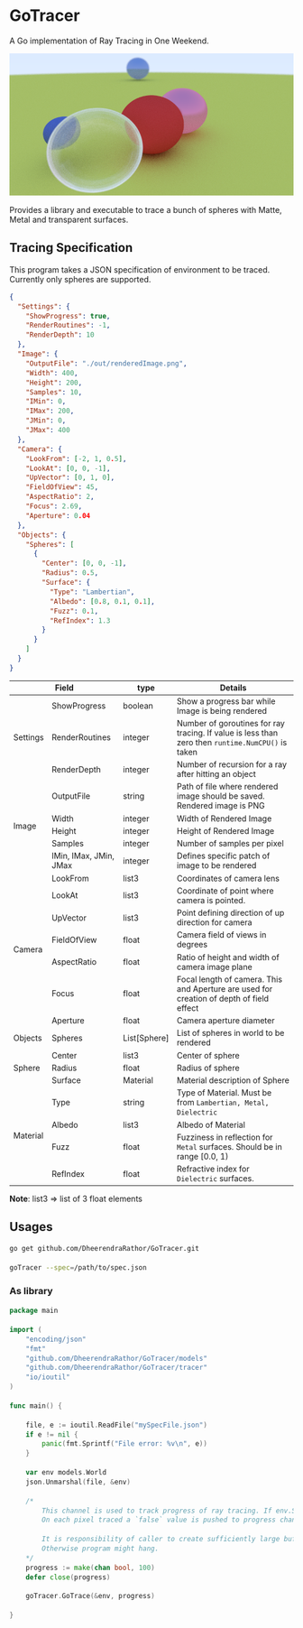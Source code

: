 GoTracer
========

A Go implementation of Ray Tracing in One Weekend.  

![Five Spheres](./examples/renderedFiveSpheres.png)

Provides a library and executable to trace a bunch of spheres with Matte, Metal and transparent surfaces.


## Tracing Specification
This program takes a JSON specification of environment to be traced. Currently only spheres are supported.
```json
{
  "Settings": {
    "ShowProgress": true,
    "RenderRoutines": -1,
    "RenderDepth": 10
  },
  "Image": {
    "OutputFile": "./out/renderedImage.png",
    "Width": 400,
    "Height": 200,
    "Samples": 10,
    "IMin": 0,
    "IMax": 200,
    "JMin": 0,
    "JMax": 400
  },
  "Camera": {
    "LookFrom": [-2, 1, 0.5],
    "LookAt": [0, 0, -1],
    "UpVector": [0, 1, 0],
    "FieldOfView": 45,
    "AspectRatio": 2,
    "Focus": 2.69,
    "Aperture": 0.04
  },
  "Objects": {
    "Spheres": [
      {
        "Center": [0, 0, -1],
        "Radius": 0.5,
        "Surface": {
          "Type": "Lambertian",
          "Albedo": [0.8, 0.1, 0.1],
          "Fuzz": 0.1,
          "RefIndex": 1.3
        }
      }
    ]
  }
}
```

<table>
    <thead>
        <th colspan="2">Field</th>
        <th>type</th>
        <th>Details</th>
    </thead>
    <tbody>
        <tr>
            <td rowspan="3">Settings</td>
            <td>ShowProgress</td>
            <td>boolean</td>
            <td>Show a progress bar while Image is being rendered</td>
        </tr>
        <tr>
            <td>RenderRoutines</td>
            <td>integer</td>
            <td>Number of goroutines for ray tracing. If value is less than zero then <code>runtime.NumCPU()</code> is taken</td>
        </tr>
        <tr>
            <td>RenderDepth</td>
            <td>integer</td>
            <td>Number of recursion for a ray after hitting an object</td>
        </tr>
        <tr>
            <td rowspan="5">Image</td>
            <td>OutputFile</td>
            <td>string</td>
            <td>Path of file where rendered image should be saved. Rendered image is PNG</td>
        </tr>
        <tr>
            <td>Width</td>
            <td>integer</td>
            <td>Width of Rendered Image</td>
        </tr>
        <tr>
            <td>Height</td>
            <td>integer</td>
            <td>Height of Rendered Image</td>
        </tr>
        <tr>
            <td>Samples</td>
            <td>integer</td>
            <td>Number of samples per pixel</td>
        </tr>
        <tr>
            <td>IMin, IMax, JMin, JMax</td>
            <td>integer</td>
            <td>Defines specific patch of image to be rendered</td>
        </tr>
        <tr>
            <td rowspan="7">Camera</td>
            <td>LookFrom</td>
            <td>list3</td>
            <td>Coordinates of camera lens</td>
        </tr>
        <tr>
            <td>LookAt</td>
            <td>list3</td>
            <td>Coordinate of point where camera is pointed.</td>
        </tr>
        <tr>
            <td>UpVector</td>
            <td>list3</td>
            <td>Point defining direction of up direction for camera</td>
        </tr>
        <tr>
            <td>FieldOfView</td>
            <td>float</td>
            <td>Camera field of views in degrees</td>
        </tr>
        <tr>
            <td>AspectRatio</td>
            <td>float</td>
            <td>Ratio of height and width of camera image plane</td>
        </tr>
        <tr>
            <td>Focus</td>
            <td>float</td>
            <td>Focal length of camera. This and Aperture are used for creation of depth of field effect</td>
        </tr>
        <tr>
            <td>Aperture</td>
            <td>float</td>
            <td>Camera aperture diameter</td>
        </tr>
        <tr>
            <td>Objects</td>
            <td>Spheres</td>
            <td>List[Sphere]</td>
            <td>List of spheres in world to be rendered</td>
        </tr>
        <tr>
            <td rowspan=3>Sphere</td>
            <td>Center</td>
            <td>list3</td>
            <td>Center of sphere</td>
        </tr>
        <tr>
            <td>Radius</td>
            <td>float</td>
            <td>Radius of sphere</td>
        </tr>
        <tr>
            <td>Surface</td>
            <td>Material</td>
            <td>Material description of Sphere</td>
        </tr>
        <tr>
            <td rowspan="4">Material</td>
            <td>Type</td>
            <td>string</td>
            <td>Type of Material. Must be from <code>Lambertian, Metal, Dielectric</code></td>
        </tr>
        <tr>
            <td>Albedo</td>
            <td>list3</td>
            <td>Albedo of Material</td>
        </tr>
        <tr>
            <td>Fuzz</td>
            <td>float</td>
            <td>Fuzziness in reflection for <code>Metal</code> surfaces. Should be in range [0.0, 1) </td>
        </tr>
        <tr>
            <td>RefIndex</td>
            <td>float</td>
            <td>Refractive index for <code>Dielectric</code> surfaces.</td>
        </tr>
    </tbody>
</table>

**Note**: list3 => list of 3 float elements

## Usages
```bash
go get github.com/DheerendraRathor/GoTracer.git

goTracer --spec=/path/to/spec.json
```

### As library
```go
package main

import (
	"encoding/json"
	"fmt"
	"github.com/DheerendraRathor/GoTracer/models"
	"github.com/DheerendraRathor/GoTracer/tracer"
	"io/ioutil"
)

func main() {

	file, e := ioutil.ReadFile("mySpecFile.json")
	if e != nil {
		panic(fmt.Sprintf("File error: %v\n", e))
	}

	var env models.World
	json.Unmarshal(file, &env)

	/*
		This channel is used to track progress of ray tracing. If env.Settings.ShowProgress is set to true.
		On each pixel traced a `false` value is pushed to progress channel. And once all pixel are processed a `true` value is pushed into channel.

		It is responsibility of caller to create sufficiently large buffered channel and read it responsibly if env.Settings.ShowProgress is true.
		Otherwise program might hang.
	*/
	progress := make(chan bool, 100)
	defer close(progress)

	goTracer.GoTrace(&env, progress)

}
```
